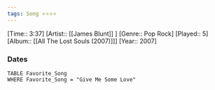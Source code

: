 ```yaml
---
tags: Song ⭐⭐⭐⭐ 
---
```

[Time:: 3:37]
[Artist:: [[James Blunt]] ]
[Genre:: Pop Rock]
[Played:: 5]
[Album:: [[All The Lost Souls (2007)]]]
[Year:: 2007]
### Dates
````dataview
TABLE Favorite_Song
WHERE Favorite_Song = "Give Me Some Love"
````